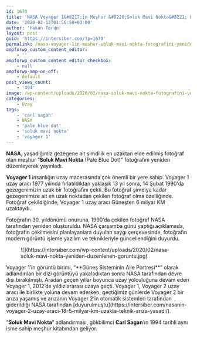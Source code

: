 ```yaml
---
id: 1670
title: 'NASA Voyager 1&#8217;in Meşhur &#8220;Soluk Mavi Nokta&#8221; Fotoğrafını Yeniden Oluşturdu'
date: '2020-02-13T01:50:58+03:00'
author: 'Hakan Torun'
layout: post
guid: 'https://intersiber.com/?p=1670'
permalink: /nasa-voyager-1in-meshur-soluk-mavi-nokta-fotografini-yeniden-olusturdu/
ampforwp_custom_content_editor:
    - ''
ampforwp_custom_content_editor_checkbox:
    - null
ampforwp-amp-on-off:
    - default
post_views_count:
    - '494'
image: /wp-content/uploads/2020/02/nasa-soluk-mavi-nokta-fotografini-yeniden-duzenledi.jpg
categories:
    - Uzay
tags:
    - 'carl sagan'
    - NASA
    - 'pale blue dot'
    - 'soluk mavi nokta'
    - 'voyager 1'
---
```


**NASA**, yaşadığımız gezegene ait şimdilik en uzaktan elde edilmiş fotoğraf olan meşhur “**Soluk Mavi Nokta** (Pale Blue Dot)” fotoğrafını yeniden düzenleyerek yayınladı.

**Voyager 1** insanlığın uzay macerasında çok önemli bir yere sahip. Voyager 1 uzay aracı 1977 yılında fırlatıldıktan yaklaşık 13 yıl sonra, 14 Şubat 1990’da gezegenimizin uzak bir fotoğrafını çekti. Bu fotoğraf şimdiye kadar gezegenimize ait en uzak noktadan çekilen fotoğraf olma özelliğinde. Fotoğraf çekildiğinde, Voyager 1 uzay aracı Güneşten 6 milyar KM uzaktaydı.

Fotoğrafın 30. yıldönümü onuruna, 1990’da çekilen fotoğraf NASA tarafından yeniden oluşturuldu. NASA çarşamba günü yaptığı açıklamada, fotoğrafın çekilmesini planlayanlara duyulan saygı çerçevesinde, fotoğrafın modern görüntü işleme yazılım ve teknikleriyle güncellendiğini duyurdu.

<figure class="wp-block-image size-large">![](https://intersiber.com/wp-content/uploads/2020/02/nasa-soluk-mavi-nokta-yeniden-duzenlenen-goruntu.jpg)</figure>Voyager 1’in görüntü birimi, “**Güneş Sisteminin Aile Portresi**” olarak adlandırılan bir dizi görüntüyü yakaladıktan sonra NASA tarafından devre dışı bırakılmıştı. Aradan geçen yıllar boyunca uzay yolculuğuna devam eden Voyager 1, 2012’de yıldızlararası uzaya geçti. Voyager 1, Voyager 2 uzay aracı ile birlikte yoluna devam ederken, geçtiğimiz günlerde Voyager 2 bir arıza yaşamış ve arızanın Voyager 2’in otomatik sistemleri tarafından giderildiği NASA tarafından [duyurulmuştu](https://intersiber.com/nasanin-voyager-2-uzay-araci-18-5-milyar-km-uzakta-teknik-ariza-yasadi/).

“**Soluk Mavi Nokta**” adlandırması, gökbilimci **Carl Sagan**‘ın 1994 tarihli aynı isme sahip meşhur kitabından geliyor.